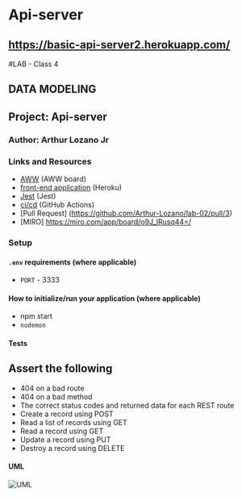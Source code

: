 # Api-server
## https://basic-api-server2.herokuapp.com/

#LAB - Class 4
## DATA MODELING

## Project: Api-server

### Author: Arthur Lozano Jr

### Links and Resources

- [AWW](https://awwapp.com/?dis=%5B%5B%22close-menus%22%5D%5D#) (AWW board)
- [front-end application](https://api85.herokuapp.com/) (Heroku)
- [Jest](https://jestjs.io/) (Jest)
- [ci/cd](https://github.com/Arthur-Lozano/api-server/actions/workflows/node.js.yml) (GitHub Actions)
- [Pull Request] (https://github.com/Arthur-Lozano/lab-02/pull/3) 
- [MIRO] https://miro.com/app/board/o9J_lRusq44=/



### Setup

#### `.env` requirements (where applicable)
- `PORT` - 3333

#### How to initialize/run your application (where applicable)

- npm start
- `nodemon`


#### Tests

## Assert the following
* 404 on a bad route
* 404 on a bad method
* The correct status codes and returned data for each REST route
* Create a record using POST
* Read a list of records using GET
* Read a record using GET
* Update a record using PUT
* Destroy a record using DELETE


#### UML

![UML](./assets/basicserver.jpg)
